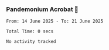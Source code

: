 ### Pandemonium Acrobat 🤸

<!--START_SECTION:waka-->

```all_time
From: 14 June 2025 - To: 21 June 2025

Total Time: 0 secs

No activity tracked
```

<!--END_SECTION:waka-->

